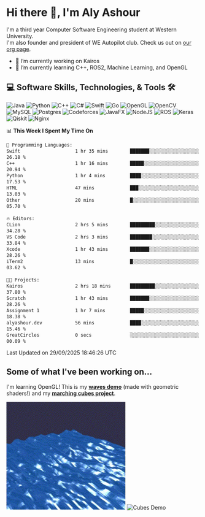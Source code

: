 # Hi there 👋, I'm Aly Ashour
I'm a third year Computer Software Engineering student at Western University.  
I'm also founder and president of WE Autopilot club. Check us out on [our org page](https://github.com/WE-Autopilot).

- 🔭 I’m currently working on Kairos
- 🌱 I’m currently learning C++, ROS2, Machine Learning, and OpenGL

## 💻 Software Skills, Technologies, & Tools 🛠️

![Java](https://img.shields.io/badge/java-%23ED8B00.svg?style=for-the-badge&logo=openjdk&logoColor=white)
![Python](https://img.shields.io/badge/python-3670A0?style=for-the-badge&logo=python&logoColor=ffdd54)
![C++](https://img.shields.io/badge/c++-%2300599C.svg?style=for-the-badge&logo=c%2B%2B&logoColor=white)
![C#](https://img.shields.io/badge/c%23-%23239120.svg?style=for-the-badge&logo=csharp&logoColor=white)
![Swift](https://img.shields.io/badge/swift-F54A2A?style=for-the-badge&logo=swift&logoColor=white)
![Go](https://img.shields.io/badge/go-%2300ADD8.svg?style=for-the-badge&logo=go&logoColor=white)
![OpenGL](https://img.shields.io/badge/OpenGL-%23FFFFFF.svg?style=for-the-badge&logo=opengl)
![OpenCV](https://img.shields.io/badge/opencv-%23white.svg?style=for-the-badge&logo=opencv&logoColor=white)
![MySQL](https://img.shields.io/badge/mysql-4479A1.svg?style=for-the-badge&logo=mysql&logoColor=white)
![Postgres](https://img.shields.io/badge/postgres-%23316192.svg?style=for-the-badge&logo=postgresql&logoColor=white)
![Codeforces](https://img.shields.io/badge/Codeforces-445f9d?style=for-the-badge&logo=Codeforces&logoColor=white)
![JavaFX](https://img.shields.io/badge/javafx-%23FF0000.svg?style=for-the-badge&logo=javafx&logoColor=white)
![NodeJS](https://img.shields.io/badge/node.js-6DA55F?style=for-the-badge&logo=node.js&logoColor=white)
![ROS](https://img.shields.io/badge/ros-%230A0FF9.svg?style=for-the-badge&logo=ros&logoColor=white)
![Keras](https://img.shields.io/badge/Keras-%23D00000.svg?style=for-the-badge&logo=Keras&logoColor=white)
![Qiskit](https://img.shields.io/badge/Qiskit-%236929C4.svg?style=for-the-badge&logo=Qiskit&logoColor=white)
![Nginx](https://img.shields.io/badge/nginx-%23009639.svg?style=for-the-badge&logo=nginx&logoColor=white)
<br>


<!--START_SECTION:waka-->
📊 **This Week I Spent My Time On** 

```text
💬 Programming Languages: 
Swift                    1 hr 35 mins        ███████░░░░░░░░░░░░░░░░░░   26.18 % 
C++                      1 hr 16 mins        █████░░░░░░░░░░░░░░░░░░░░   20.94 % 
Python                   1 hr 4 mins         ████░░░░░░░░░░░░░░░░░░░░░   17.53 % 
HTML                     47 mins             ███░░░░░░░░░░░░░░░░░░░░░░   13.03 % 
Other                    20 mins             █░░░░░░░░░░░░░░░░░░░░░░░░   05.70 % 

🔥 Editors: 
CLion                    2 hrs 5 mins        █████████░░░░░░░░░░░░░░░░   34.28 % 
VS Code                  2 hrs 3 mins        ████████░░░░░░░░░░░░░░░░░   33.84 % 
Xcode                    1 hr 43 mins        ███████░░░░░░░░░░░░░░░░░░   28.26 % 
iTerm2                   13 mins             █░░░░░░░░░░░░░░░░░░░░░░░░   03.62 % 

🐱‍💻 Projects: 
Kairos                   2 hrs 18 mins       █████████░░░░░░░░░░░░░░░░   37.80 % 
Scratch                  1 hr 43 mins        ███████░░░░░░░░░░░░░░░░░░   28.26 % 
Assignment 1             1 hr 7 mins         █████░░░░░░░░░░░░░░░░░░░░   18.38 % 
alyashour.dev            56 mins             ████░░░░░░░░░░░░░░░░░░░░░   15.46 % 
GreatCircles             0 secs              ░░░░░░░░░░░░░░░░░░░░░░░░░   00.09 % 
```


 Last Updated on 29/09/2025 18:46:26 UTC
<!--END_SECTION:waka-->

<h2>Some of what I've been working on...</h2>

I'm learning OpenGL!
This is my **[waves demo](https://github.com/alyashour/Gerstner-waves)** (made with geometric shaders!) and my **[marching cubes project](https://github.com/alyashour/Marching-Cube-Renderer)**.
<p>
  <img src="./assets/demo_waves.gif" alt="Waves Demo" width="310"/>
  <img src="./assets/demo_marching_cubes.gif" alt="Cubes Demo" width="378"/>
</p>
